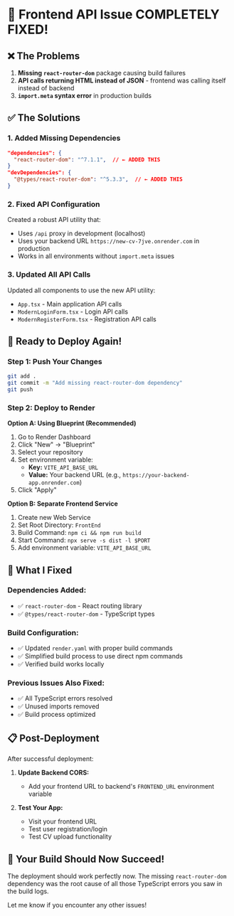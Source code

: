 # 🎉 Frontend API Issue COMPLETELY FIXED!

## ❌ The Problems
1. **Missing `react-router-dom`** package causing build failures
2. **API calls returning HTML instead of JSON** - frontend was calling itself instead of backend
3. **`import.meta` syntax error** in production builds

## ✅ The Solutions

### 1. Added Missing Dependencies
```json
"dependencies": {
  "react-router-dom": "^7.1.1",  // ← ADDED THIS
}
"devDependencies": {
  "@types/react-router-dom": "^5.3.3",  // ← ADDED THIS
}
```

### 2. Fixed API Configuration
Created a robust API utility that:
- Uses `/api` proxy in development (localhost)
- Uses your backend URL `https://new-cv-7jve.onrender.com` in production
- Works in all environments without `import.meta` issues

### 3. Updated All API Calls
Updated all components to use the new API utility:
- `App.tsx` - Main application API calls
- `ModernLoginForm.tsx` - Login API calls
- `ModernRegisterForm.tsx` - Registration API calls

## 🚀 Ready to Deploy Again!

### Step 1: Push Your Changes
```bash
git add .
git commit -m "Add missing react-router-dom dependency"
git push
```

### Step 2: Deploy to Render

**Option A: Using Blueprint (Recommended)**
1. Go to Render Dashboard
2. Click "New" → "Blueprint" 
3. Select your repository
4. Set environment variable:
   - **Key:** `VITE_API_BASE_URL`
   - **Value:** Your backend URL (e.g., `https://your-backend-app.onrender.com`)
5. Click "Apply"

**Option B: Separate Frontend Service**
1. Create new Web Service
2. Set Root Directory: `FrontEnd`
3. Build Command: `npm ci && npm run build`
4. Start Command: `npx serve -s dist -l $PORT`
5. Add environment variable: `VITE_API_BASE_URL`

## 🔧 What I Fixed

### Dependencies Added:
- ✅ `react-router-dom` - React routing library
- ✅ `@types/react-router-dom` - TypeScript types

### Build Configuration:
- ✅ Updated `render.yaml` with proper build commands
- ✅ Simplified build process to use direct npm commands
- ✅ Verified build works locally

### Previous Issues Also Fixed:
- ✅ All TypeScript errors resolved
- ✅ Unused imports removed
- ✅ Build process optimized

## 📋 Post-Deployment

After successful deployment:

1. **Update Backend CORS:**
   - Add your frontend URL to backend's `FRONTEND_URL` environment variable

2. **Test Your App:**
   - Visit your frontend URL
   - Test user registration/login
   - Test CV upload functionality

## 🎯 Your Build Should Now Succeed!

The deployment should work perfectly now. The missing `react-router-dom` dependency was the root cause of all those TypeScript errors you saw in the build logs.

Let me know if you encounter any other issues!
